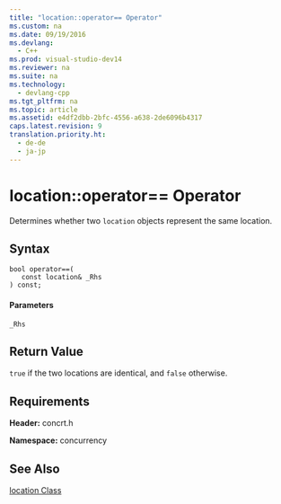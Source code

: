 ```yaml
---
title: "location::operator== Operator"
ms.custom: na
ms.date: 09/19/2016
ms.devlang: 
  - C++
ms.prod: visual-studio-dev14
ms.reviewer: na
ms.suite: na
ms.technology: 
  - devlang-cpp
ms.tgt_pltfrm: na
ms.topic: article
ms.assetid: e4df2dbb-2bfc-4556-a638-2de6096b4317
caps.latest.revision: 9
translation.priority.ht: 
  - de-de
  - ja-jp
---
```

# location::operator== Operator
Determines whether two `location` objects represent the same location.  
  
## Syntax  
  
```  
bool operator==(  
   const location& _Rhs  
) const;  
```  
  
#### Parameters  
 `_Rhs`  
  
## Return Value  
 `true` if the two locations are identical, and `false` otherwise.  
  
## Requirements  
 **Header:** concrt.h  
  
 **Namespace:** concurrency  
  
## See Also  
 [location Class](../vs140/location-Class.md)